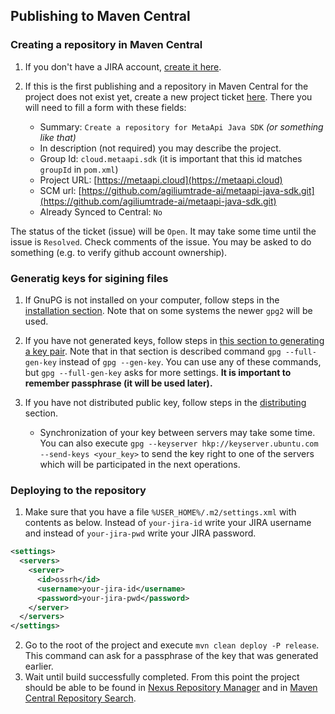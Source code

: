 ## Publishing to Maven Central

### Creating a repository in Maven Central

1. If you don't have a JIRA account, [create it here](https://issues.sonatype.org/secure/Signup!default.jspa).
2. If this is the first publishing and a repository in Maven Central for the project does not exist yet, create a new project ticket [here](https://issues.sonatype.org/secure/CreateIssue.jspa?issuetype=21&pid=10134).
There you will need to fill a form with these fields:
    
    - Summary: `Create a repository for MetaApi Java SDK` _(or something like that)_
    - In description (not required) you may describe the project.
    - Group Id: `cloud.metaapi.sdk` (it is important that this id matches `groupId` in `pom.xml`)
    - Project URL: [https://metaapi.cloud](https://metaapi.cloud)
    - SCM url: [https://github.com/agiliumtrade-ai/metaapi-java-sdk.git](https://github.com/agiliumtrade-ai/metaapi-java-sdk.git)
    - Already Synced to Central: `No`

The status of the ticket (issue) will be `Open`. It may take some time until the issue is `Resolved`. Check comments of the issue. You may be asked to do something (e.g. to verify github account ownership).

### Generatig keys for sigining files

1. If GnuPG is not installed on your computer, follow steps in the [installation section](https://central.sonatype.org/pages/working-with-pgp-signatures.html#installing-gnupg). Note that on some systems the newer `gpg2` will be used.
2. If you have not generated keys, follow steps in [this section to generating a key pair](https://central.sonatype.org/pages/working-with-pgp-signatures.html#generating-a-key-pair). Note that in that section is described command `gpg --full-gen-key` instead of `gpg --gen-key`. You can use any of these commands, but `gpg --full-gen-key` asks for more settings. **It is important to remember passphrase (it will be used later).**
3. If you have not distributed public key, follow steps in the [distributing](https://central.sonatype.org/pages/working-with-pgp-signatures.html#distributing-your-public-key) section. 

    - Synchronization of your key between servers may take some time. You can also execute `gpg --keyserver hkp://keyserver.ubuntu.com --send-keys <your_key>` to send the key right to one of the servers which will be participated in the next operations.

### Deploying to the repository

1. Make sure that you have a file `%USER_HOME%/.m2/settings.xml` with contents as below. Instead of `your-jira-id` write your JIRA username and instead of `your-jira-pwd` write your JIRA password.

```xml
<settings>
  <servers>
    <server>
      <id>ossrh</id>
      <username>your-jira-id</username>
      <password>your-jira-pwd</password>
    </server>
  </servers>
</settings>
```

2. Go to the root of the project and execute `mvn clean deploy -P release`. This command can ask for a passphrase of the key that was generated earlier.
3. Wait until build successfully completed. From this point the project should be able to be found in [Nexus Repository Manager](https://oss.sonatype.org) and in [Maven Central Repository Search](https://search.maven.org).